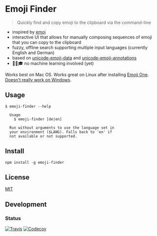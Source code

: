 # Emoji Finder

> Quickly find and copy emoji to the clipboard via the command-line

- inspired by [emoj](https://www.npmjs.com/package/emoj)
- interactive UI that allows for manually composing sequences of emoji that you can copy to the clipboard
- fuzzy, offline search supporting multiple input languages (currently English and German)
- based on [unicode-emoji-data](https://www.npmjs.com/package/unicode-emoji-data) and [unicode-emoji-annotations](https://www.npmjs.com/package/unicode-emoji-annotations)
- 🚫🤖🎓 no machine learning involved (yet)

Works best on Mac OS. Works great on Linux after installing [Emoji One](https://github.com/eosrei/emojione-color-font#install-on-linux). [Doesn't really work on Windows](https://github.com/sindresorhus/emoj/issues/5).

## Usage

```
$ emoji-finder --help

  Usage
    $ emoji-finder [de|en]

  Run without arguments to use the language set in
  your environment ($LANG). Falls back to 'en' if
  not available or not supported.
```

## Install

`npm install -g emoji-finder`

## License

[MIT](https://github.com/dematerializer/unicode-emoji-annotations/blob/master/LICENSE)

## Development

### Status

[![Travis](https://img.shields.io/travis/dematerializer/emoji-finder.svg?style=flat-square)](https://travis-ci.org/dematerializer/emoji-finder)
[![Codecov](https://img.shields.io/codecov/c/github/dematerializer/emoji-finder.svg?style=flat-square)](https://codecov.io/gh/dematerializer/emoji-finder)
